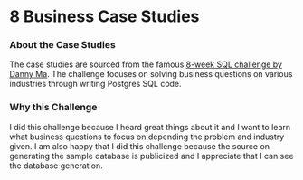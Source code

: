 # 8 Business Case Studies

### About the Case Studies
The case studies are sourced from the famous [8-week SQL challenge by Danny Ma](https://8weeksqlchallenge.com/case-study-1/). The challenge focuses on solving business questions on various industries through writing Postgres SQL code. 

### Why this Challenge
I did this challenge because I heard great things about it and I want to learn what business questions to focus on depending the problem and industry given. I am also happy that I did this challenge because the source on generating the sample database is publicized and I appreciate that I can see the database generation.
